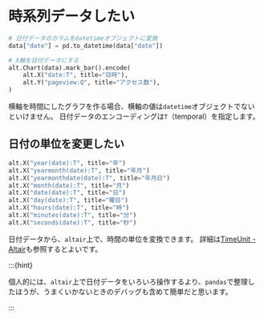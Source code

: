 # 時系列データしたい

```python
# 日付データのカラムをdatetimeオブジェクトに変換
data["date"] = pd.to_datetime(data["date"])

# X軸を日付データにする
alt.Chart(data).mark_bar().encode(
    alt.X("date:T", title="日時"),
    alt.Y("pageview:Q", title="アクセス数"),
)
```

横軸を時間にしたグラフを作る場合、横軸の値は``datetime``オブジェクトでないといけません。
日付データのエンコーディングは``T``（temporal）を指定します。

## 日付の単位を変更したい

```python
alt.X("year(date):T", title="年")
alt.X("yearmonth(date):T", title="年月")
alt.X("yearmonthdate(date):T", title="年月日")
alt.X("month(date):T", title="月")
alt.X("date(date):T", title="日")
alt.X("day(date):T", title="曜日")
alt.X("hours(date):T", title="時")
alt.X("minutes(date):T", title="分")
alt.X("seconds(date):T", title="秒")
```

日付データから、``altair``上で、時間の単位を変換できます。
詳細は[TimeUnit - Altair](https://altair-viz.github.io/user_guide/transform/timeunit.html#user-guide-timeunit-transform)も参照するとよいです。

:::{hint}

個人的には、``altair``上で日付データをいろいろ操作するより、``pandas``で整理したほうが、うまくいかないときのデバッグも含めて簡単だと思います。

:::
